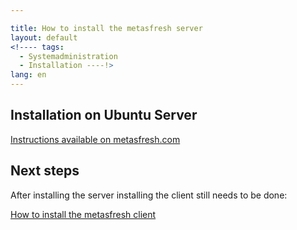 ```yaml
---

title: How to install the metasfresh server
layout: default
<!---- tags:
  - Systemadministration
  - Installation ----!>
lang: en
---
```


## Installation on Ubuntu Server

[Instructions available on metasfresh.com](https://metasfresh.com/dokumentation/installation-metas-fresh-unter-ubuntu-mittels-installationspaket/)

## Next steps

After installing the server installing the client still needs to be done:

[How to install the metasfresh client](How_to_install_metasfresh_client)
